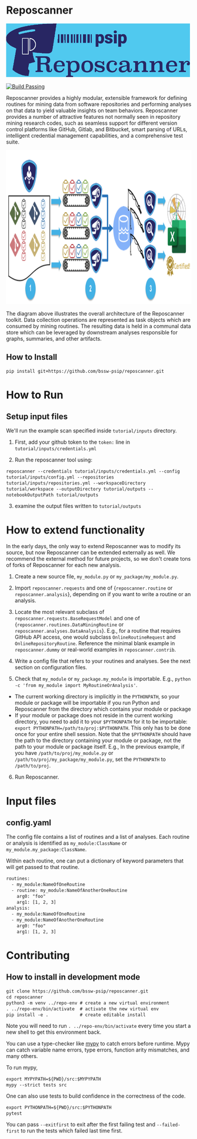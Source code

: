 # Reposcanner

<img src="./images/logo.png" width="500">

[![Build Passing](https://github.com/bssw-psip/reposcanner/actions/workflows/python-package.yml/badge.svg)](https://github.com/bssw-psip/reposcanner/actions/workflows/python-package.yml)

Reposcanner provides a highly modular, extensible framework for defining routines for mining data from software repositories and performing analyses on that data to yield valuable insights on team behaviors. Reposcanner provides a number of attractive features not normally seen in repository mining research codes, such as seamless support for different version control platforms like GitHub, Gitlab, and Bitbucket, smart parsing of URLs, intelligent credential management capabilities, and a comprehensive test suite. 


<img src="./images/highLevelArchitecture.png" height="417">

The diagram above illustrates the overall architecture of the Reposcanner toolkit. Data collection operations are represented as task objects which are consumed by mining routines. The resulting data is held in a communal data store which can be leveraged by downstream analyses responsible for graphs, summaries, and other artifacts.

## How to Install

```
pip install git+https://github.com/bssw-psip/reposcanner.git
```

# How to Run

## Setup input files

We'll run the example scan specified inside `tutorial/inputs` directory.

1. First, add your github token to the `token:` line in `tutorial/inputs/credentials.yml`

2. Run the reposcanner tool using:

```
reposcanner --credentials tutorial/inputs/credentials.yml --config tutorial/inputs/config.yml --repositories tutorial/inputs/repositories.yml --workspaceDirectory tutorial/workspace --outputDirectory tutorial/outputs --notebookOutputPath tutorial/outputs
```

3. examine the output files written to `tutorial/outputs`

# How to extend functionality

In the early days, the only way to extend Reposcanner was to modify its source, but now Reposcanner can be extended externally as well. We recommend the external method for future projects, so we don't create tons of forks of Reposcanner for each new analysis.

1. Create a new source file, `my_module.py` or `my_package/my_module.py`.

2. Import `reposcanner.requests` and one of {`reposcanner.routine` or `reposcanner.analysis`}, depending on if you want to write a routine or an analysis.

3. Locate the most relevant subclass of `reposcanner.requests.BaseRequestModel` and one of {`reposcanner.routines.DataMiningRoutine` or `reposcanner.analyses.DataAnalysis`}. E.g., for a routine that requires GitHub API access, one would subclass `OnlineRoutineRequest` and `OnlineRepositoryRoutine`. Reference the minimal blank example in `reposcanner.dummy` or real-world examples in `reposcanner.contrib`.

4. Write a config file that refers to your routines and analyses. See the next section on configuration files.

5. Check that `my_module` or `my_package.my_module` is importable. E.g., `python -c 'from my_module import MyRoutineOrAnalysis'`.
  - The current working directory is implicitly in the `PYTHONPATH`, so your module or package will be importable if you run Python and Reposcanner from the directory which contains your module or package
  - If your module or package does not reside in the current working directory, you need to add it to your `$PYTHONPATH` for it to be importable: `export PYTHONPATH=/path/to/proj:$PYTHONPATH`. This only has to be done once for your entire shell session. Note that the `$PYTHONPATH` should have the path to the directory containing your module or package, not the path to your module or package itself. E.g., In the previous example, if you have `/path/to/proj/my_module.py` or `/path/to/proj/my_package/my_module.py`, set the `PYTHONPATH` to `/path/to/proj`.

6. Run Reposcanner.

# Input files


## config.yaml

The config file contains a list of routines and a list of analyses. Each routine or analysis is identified as `my_module:ClassName` or `my_module.my_package:ClassName`.

Within each routine, one can put a dictionary of keyword parameters that will get passed to that routine.

```
routines:
  - my_module:NameOfOneRoutine
  - routine: my_module:NameOfAnotherOneRoutine
    arg0: "foo"
    arg1: [1, 2, 3]
analysis:
  - my_module:NameOfOneRoutine
  - my_module:NameOfAnotherOneRoutine
    arg0: "foo"
    arg1: [1, 2, 3]
```

# Contributing

## How to install in development mode

```
git clone https://github.com/bssw-psip/reposcanner.git
cd reposcanner
python3 -m venv ../repo-env # create a new virtual environment
. ../repo-env/bin/activate  # activate the new virtual env
pip install -e .            # create editable install
```

Note you will need to run `. ../repo-env/bin/activate` every time you start a
new shell to get this environment back.

You can use a type-checker like [mypy] to catch errors before runtime. Mypy can
catch variable name errors, type errors, function arity mismatches, and many
others.

[mypy]: https://www.mypy-lang.org/

To run mypy,

```
export MYPYPATH=${PWD}/src:$MYPYPATH
mypy --strict tests src
```

One can also use tests to build confidence in the correctness of the code.

```
export PYTHONPATH=${PWD}/src:$PYTHONPATH
pytest
```

You can pass `--exitfirst` to exit after the first failing test and
`--failed-first` to run the tests which failed last time first.
